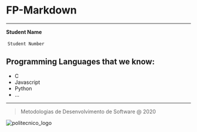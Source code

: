 # FP-Markdown

---

**Student Name**

​	`Student Number`

## Programming Languages that we know:

* C
* Javascript
* Python
* ...

---

> Metodologias de Desenvolvimento de Software @ 2020

![politecnico_logo](https://www.ipleiria.pt/wp-content/themes/ipleiria/img/logo_ipl_header.png)





